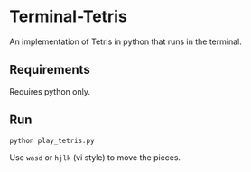 # Terminal-Tetris

An implementation of Tetris in python that runs in the terminal.

## Requirements

Requires python only.

## Run

    python play_tetris.py

Use `wasd` or `hjlk` (vi style) to move the pieces.
